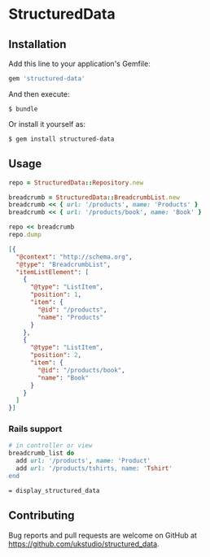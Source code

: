 # StructuredData

## Installation

Add this line to your application's Gemfile:

```ruby
gem 'structured-data'
```

And then execute:

    $ bundle

Or install it yourself as:

    $ gem install structured-data

## Usage

```ruby
repo = StructuredData::Repository.new

breadcrumb = StructuredData::BreadcrumbList.new
breadcrumb << { url: '/products', name: 'Products' }
breadcrumb << { url: '/products/book', name: 'Book' }

repo << breadcrumb
repo.dump
```

```json
[{
  "@context": "http://schema.org",
  "@type": "BreadcrumbList",
  "itemListElement": [
    {
      "@type": "ListItem",
      "position": 1,
      "item": {
        "@id": "/products",
        "name": "Products"
      }
    },
    {
      "@type": "ListItem",
      "position": 2,
      "item": {
        "@id": "/products/book",
        "name": "Book"
      }
    }
  ]
}]
```

### Rails support

```ruby
# in controller or view
breadcrumb_list do
  add url: '/products', name: 'Product'
  add url: '/products/tshirts, name: 'Tshirt'
end
```

```slim
= display_structured_data
```

## Contributing

Bug reports and pull requests are welcome on GitHub at https://github.com/ukstudio/structured_data.

